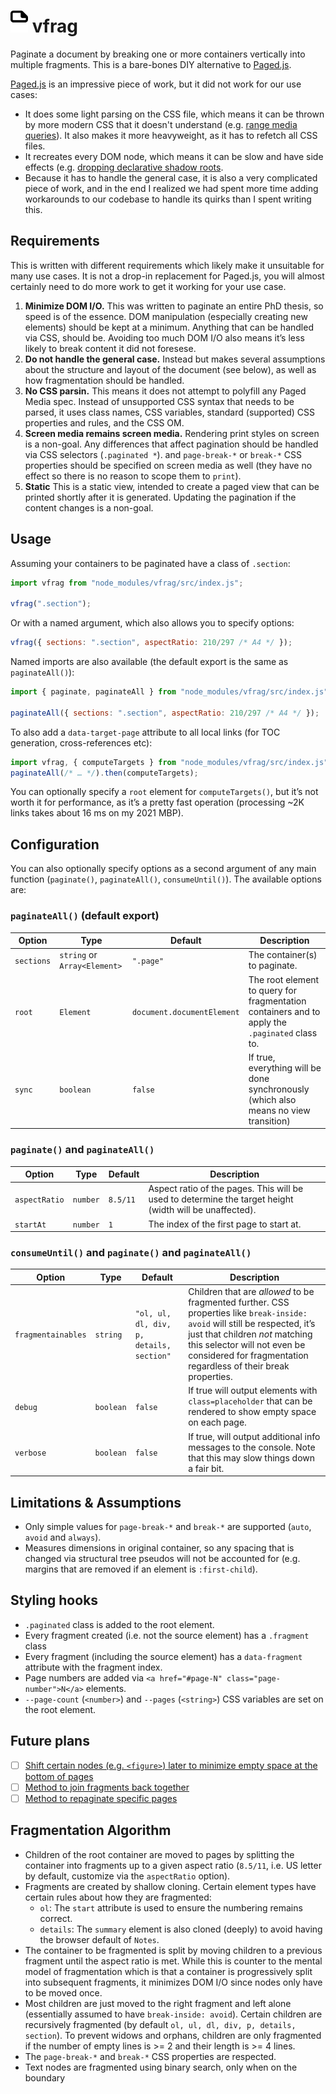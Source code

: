 <h1><img src="logo.svg" style="width: 1em"> vfrag</h1>

Paginate a document by breaking one or more containers vertically into multiple fragments.
This is a bare-bones DIY alternative to [Paged.js](https://pagedjs.org/).

[Paged.js](https://pagedjs.org/) is an impressive piece of work, but it did not work for our use cases:
- It does some light parsing on the CSS file, which means it can be thrown by more modern CSS that it doesn't understand (e.g. [range media queries](https://gitlab.coko.foundation/pagedjs/pagedjs/-/issues/460)).
It also makes it more heavyweight, as it has to refetch all CSS files.
- It recreates every DOM node, which means it can be slow and have side effects (e.g. [dropping declarative shadow roots](https://gitlab.coko.foundation/pagedjs/pagedjs/-/issues/463).
- Because it has to handle the general case, it is also a very complicated piece of work,
and in the end I realized we had spent more time adding workarounds to our codebase to handle its quirks than I spent writing this.

## Requirements

This is written with different requirements which likely make it unsuitable for many use cases.
It is not a drop-in replacement for Paged.js,
you will almost certainly need to do more work to get it working for your use case.

1. **Minimize DOM I/O.**
This was written to paginate an entire PhD thesis, so speed is of the essence.
DOM manipulation (especially creating new elements) should be kept at a minimum.
Anything that can be handled via CSS, should be.
Avoiding too much DOM I/O also means it’s less likely to break content it did not foresese.
2. **Do not handle the general case.**
Instead but makes several assumptions about the structure and layout of the document (see below),
as well as how fragmentation should be handled.
3. **No CSS parsin.**
This means it does not attempt to polyfill any Paged Media spec.
Instead of unsupported CSS syntax that needs to be parsed,
it uses class names, CSS variables, standard (supported) CSS properties and rules, and the CSS OM.
4. **Screen media remains screen media.**
Rendering print styles on screen is a non-goal.
Any differences that affect pagination should be handled via CSS selectors (`.paginated *`).
and `page-break-*` or `break-*` CSS properties should be specified on screen media as well
(they have no effect so there is no reason to scope them to `print`).
5. **Static**
This is a static view, intended to create a paged view that can be printed shortly after it is generated.
Updating the pagination if the content changes is a non-goal.

## Usage

Assuming your containers to be paginated have a class of `.section`:

```js
import vfrag from "node_modules/vfrag/src/index.js";

vfrag(".section");
```

Or with a named argument, which also allows you to specify options:

```js
vfrag({ sections: ".section", aspectRatio: 210/297 /* A4 */ });
```

Named imports are also available (the default export is the same as `paginateAll()`):

```js
import { paginate, paginateAll } from "node_modules/vfrag/src/index.js";

paginateAll({ sections: ".section", aspectRatio: 210/297 /* A4 */ });
```

To also add a `data-target-page` attribute to all local links (for TOC generation, cross-references etc):

```js
import vfrag, { computeTargets } from "node_modules/vfrag/src/index.js";
paginateAll(/* … */).then(computeTargets);
```

You can optionally specify a `root` element for `computeTargets()`, but it’s not worth it for performance,
as it’s a pretty fast operation (processing ~2K links takes about 16 ms on my 2021 MBP).

## Configuration

You can also optionally specify options as a second argument of any main function (`paginate()`, `paginateAll()`, `consumeUntil()`).
The available options are:

### `paginateAll()` (default export)

| Option | Type | Default | Description |
|--------|------|---------|-------------|
| `sections` | `string` or `Array<Element>` | `".page"` | The container(s) to paginate. |
| `root` | `Element` | `document.documentElement` | The root element to query for fragmentation containers and to apply the `.paginated` class to. |
| `sync` | `boolean` | `false` | If true, everything will be done synchronously (which also means no view transition) |

### `paginate()` and `paginateAll()`

| Option | Type | Default | Description |
|--------|------|---------|-------------|
| `aspectRatio` | `number` | `8.5/11` | Aspect ratio of the pages. This will be used to determine the target height (width will be unaffected). |
| `startAt` | `number` | `1` | The index of the first page to start at. |

### `consumeUntil()` and `paginate()` and `paginateAll()`

| Option | Type | Default | Description |
|--------|------|---------|-------------|
| `fragmentainables` | `string` | `"ol, ul, dl, div, p, details, section"` | Children that are _allowed_ to be fragmented further. CSS properties like `break-inside: avoid` will still be respected, it’s just that children *not* matching this selector will not even be considered for fragmentation regardless of their break properties. |
| `debug` | `boolean` | `false` | If true will output elements with `class=placeholder` that can be rendered to show empty space on each page. |
| `verbose` | `boolean` | `false` | If true, will output additional info messages to the console. Note that this may slow things down a fair bit. |

## Limitations & Assumptions

- Only simple values for `page-break-*` and `break-*` are supported (`auto`, `avoid` and `always`).
- Measures dimensions in original container, so any spacing that is changed via structural tree pseudos will not be accounted for
(e.g. margins that are removed if an element is `:first-child`).

## Styling hooks

- `.paginated` class is added to the root element.
- Every fragment created (i.e. not the source element) has a `.fragment` class
- Every fragment (including the source element) has a `data-fragment` attribute with the fragment index.
- Page numbers are added via `<a href="#page-N" class="page-number">N</a>` elements.
- `--page-count` (`<number>`) and `--pages` (`<string>`) CSS variables are set on the root element.

## Future plans

- [ ] [Shift certain nodes (e.g. `<figure>`) later to minimize empty space at the bottom of pages](https://github.com/h-tex/vfrag/issues/2)
- [ ] [Method to join fragments back together](https://github.com/h-tex/vfrag/issues/8)
- [ ] [Method to repaginate specific pages](https://github.com/h-tex/vfrag/issues/9)

## Fragmentation Algorithm

- Children of the root container are moved to pages by splitting the container into fragments up to a given aspect ratio (`8.5/11`, i.e. US letter by default, customize via the `aspectRatio` option).
- Fragments are created by shallow cloning. Certain element types have certain rules about how they are fragmented:
  - `ol`: The `start` attribute is used to ensure the numbering remains correct.
  - `details`: The `summary` element is also cloned (deeply) to avoid having the browser default of `Notes`.
- The container to be fragmented is split by moving children to a previous fragment until the aspect ratio is met.
While this is counter to the mental model of fragmentation which is that a container is progressively split into subsequent fragments,
it minimizes DOM I/O since nodes only have to be moved once.
- Most children are just moved to the right fragment and left alone (essentially assumed to have `break-inside: avoid`).
Certain children are recursively fragmented (by default `ol, ul, dl, div, p, details, section`).
To prevent widows and orphans, children are only fragmented if the number of empty lines is >= 2 and their length is >= 4 lines.
- The `page-break-*` and `break-*` CSS properties are respected.
- Text nodes are fragmented using binary search, only when on the boundary
